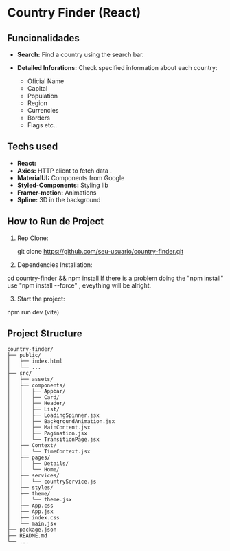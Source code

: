 # Country Finder (React)

## Funcionalidades

- **Search:** Find a country using the search bar.

- **Detailed Inforations:** Check specified information about each country:
  - Oficial Name
  - Capital
  - Population
  - Region
  - Currencies
  - Borders
  - Flags etc..

## Techs used

- **React:** 
- **Axios:** HTTP client to fetch data .
- **MaterialUI:** Components from Google
- **Styled-Components:** Styling lib 
- **Framer-motion:**  Animations
- **Spline:**  3D in the background

## How to Run de Project

1. Rep Clone:

   git clone https://github.com/seu-usuario/country-finder.git

2. Dependencies Installation: 

  cd country-finder && npm install
  If there is a problem doing the "npm install" use "npm install --force" , eveything will be alright.

3. Start the project: 
  
  npm run dev (vite)

## Project Structure

```plaintext
country-finder/
├── public/
│   ├── index.html
│   └── ...
├── src/
│   ├── assets/
│   ├── components/
│   │   ├── Appbar/
│   │   ├── Card/
│   │   ├── Header/
│   │   ├── List/
│   │   ├── LoadingSpinner.jsx
│   │   ├── BackgroundAnimation.jsx
│   │   ├── MainContent.jsx
│   │   ├── Pagination.jsx
│   │   └── TransitionPage.jsx
│   ├── Context/
│   │   └── TimeContext.jsx
│   ├── pages/
│   │   ├── Details/
│   │   └── Home/
│   ├── services/
│   │   └── countryService.js
│   ├── styles/
│   ├── theme/
│   │   └── theme.jsx
│   ├── App.css
│   ├── App.jsx
│   ├── index.css
│   └── main.jsx
├── package.json
├── README.md
└── ...



